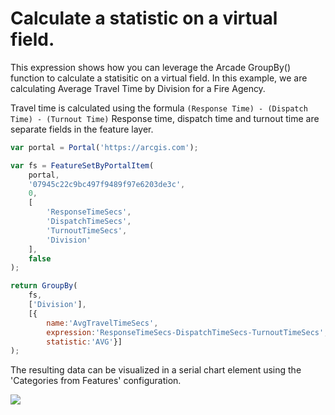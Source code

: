 # Calculate a statistic on a virtual field. 

This expression shows how you can leverage the Arcade GroupBy() function to calculate a statisitic on a virtual field. In this example, we are calculating Average Travel Time by Division for a Fire Agency. 

Travel time is calculated using the formula ```(Response Time) - (Dispatch Time) - (Turnout Time)```
Response time, dispatch time and turnout time are separate fields in the feature layer. 

```js
var portal = Portal('https://arcgis.com');

var fs = FeatureSetByPortalItem(
    portal,
    '07945c22c9bc497f9489f97e6203de3c',
    0,
    [
        'ResponseTimeSecs',
        'DispatchTimeSecs',
        'TurnoutTimeSecs',
        'Division'
    ],
    false
);

return GroupBy(
    fs,
    ['Division'],
    [{
        name:'AvgTravelTimeSecs',
        expression:'ResponseTimeSecs-DispatchTimeSecs-TurnoutTimeSecs',
        statistic:'AVG'}]
);
```

The resulting data can be visualized in a serial chart element using the 'Categories from Features' configuration. 

![](/dashboard_data/images/GroupBySQLExpressionAverage(SerialChart).png)
